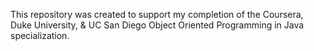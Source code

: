 This repository was created to support my completion of the Coursera, Duke University, & UC San Diego Object Oriented Programming in Java specialization.
